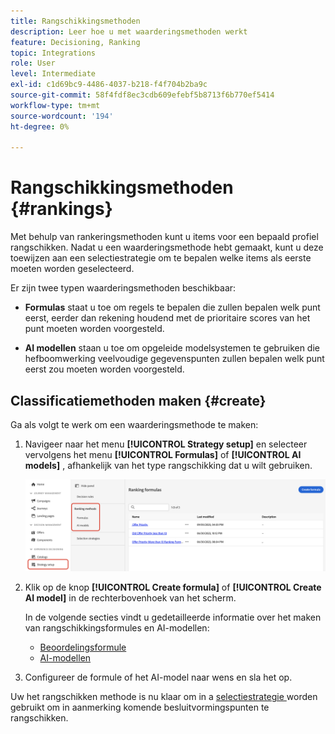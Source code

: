 ```yaml
---
title: Rangschikkingsmethoden
description: Leer hoe u met waarderingsmethoden werkt
feature: Decisioning, Ranking
topic: Integrations
role: User
level: Intermediate
exl-id: c1d69bc9-4486-4037-b218-f4f704b2ba9c
source-git-commit: 58f4fdf8ec3cdb609efebf5b8713f6b770ef5414
workflow-type: tm+mt
source-wordcount: '194'
ht-degree: 0%

---
```


# Rangschikkingsmethoden {#rankings}

Met behulp van rankeringsmethoden kunt u items voor een bepaald profiel rangschikken. Nadat u een waarderingsmethode hebt gemaakt, kunt u deze toewijzen aan een selectiestrategie om te bepalen welke items als eerste moeten worden geselecteerd.

Er zijn twee typen waarderingsmethoden beschikbaar:

* **Formulas** staat u toe om regels te bepalen die zullen bepalen welk punt eerst, eerder dan rekening houdend met de prioritaire scores van het punt moeten worden voorgesteld.

* **AI modellen** staan u toe om opgeleide modelsystemen te gebruiken die hefboomwerking veelvoudige gegevenspunten zullen bepalen welk punt eerst zou moeten worden voorgesteld.

## Classificatiemethoden maken {#create}

Ga als volgt te werk om een waarderingsmethode te maken:

1. Navigeer naar het menu **[!UICONTROL Strategy setup]** en selecteer vervolgens het menu **[!UICONTROL Formulas]** of **[!UICONTROL AI models]** , afhankelijk van het type rangschikking dat u wilt gebruiken.

   ![](../assets/ranking-create.png)

1. Klik op de knop **[!UICONTROL Create formula]** of **[!UICONTROL Create AI model]** in de rechterbovenhoek van het scherm.

   In de volgende secties vindt u gedetailleerde informatie over het maken van rangschikkingsformules en AI-modellen:

   * [Beoordelingsformule](ranking-formulas.md)
   * [AI-modellen](ai-models.md)

1. Configureer de formule of het AI-model naar wens en sla het op.

Uw het rangschikken methode is nu klaar om in a [ selectiestrategie ](../selection-strategies.md) worden gebruikt om in aanmerking komende besluitvormingspunten te rangschikken.


